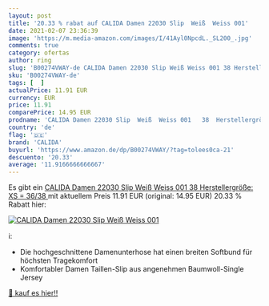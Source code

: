 ```yaml
---
layout: post
title: '20.33 % rabat auf CALIDA Damen 22030 Slip  Weiß  Weiss 001'
date: 2021-02-07 23:36:39
image: 'https://m.media-amazon.com/images/I/41Ayl0NpcdL._SL200_.jpg'
comments: true
category: ofertas
author: ring
slug: 'B00274VWAY-de CALIDA Damen 22030 Slip Weiß Weiss 001 38 Herstellergröße:...'
sku: 'B00274VWAY-de'
tags: [  ]
actualPrice: 11.91 EUR
currency: EUR
price: 11.91
comparePrice: 14.95 EUR
prodname: 'CALIDA Damen 22030 Slip  Weiß  Weiss 001   38  Herstellergröße: XS = 36/38 '
country: 'de'
flag: '🇩🇪'
brand: 'CALIDA'
buyurl: 'https://www.amazon.de/dp/B00274VWAY/?tag=tolees0ca-21'
descuento: '20.33'
average: '11.9166666666667'
---
```


Es gibt ein [CALIDA Damen 22030 Slip  Weiß  Weiss 001   38  Herstellergröße: XS = 36/38 ](https://www.amazon.de/dp/B00274VWAY/?tag=tolees0ca-21) mit aktuellem Preis 11.91 EUR (original: 14.95 EUR) 20.33 % Rabatt hier:

[![CALIDA Damen 22030 Slip  Weiß  Weiss 001](https://m.media-amazon.com/images/I/41Ayl0NpcdL._SL200_.jpg)](https://www.amazon.de/dp/B00274VWAY/?tag=tolees0ca-21)

ℹ️:

- Die hochgeschnittene Damenunterhose hat einen breiten Softbund für höchsten Tragekomfort
- Komfortabler Damen Taillen-Slip aus angenehmen Baumwoll-Single Jersey

[🛒 kauf es hier!!](https://www.amazon.de/dp/B00274VWAY/?tag=tolees0ca-21)
